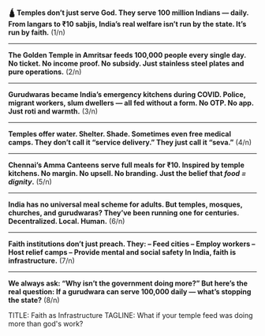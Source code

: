 

**🛕 Temples don’t just serve God.
They serve 100 million Indians — daily.
From langars to ₹10 sabjis, India’s real welfare isn’t run by the state.
It’s run by faith.**
(1/n)

---

**The Golden Temple in Amritsar feeds 100,000 people every single day.
No ticket.
No income proof.
No subsidy.
Just stainless steel plates and pure operations.**
(2/n)

---

**Gurudwaras became India’s emergency kitchens during COVID.
Police, migrant workers, slum dwellers — all fed without a form.
No OTP. No app. Just roti and warmth.**
(3/n)

---

**Temples offer water.
Shelter.
Shade.
Sometimes even free medical camps.
They don’t call it “service delivery.”
They just call it “seva.”**
(4/n)

---

**Chennai’s Amma Canteens serve full meals for ₹10.
Inspired by temple kitchens.
No margin. No upsell. No branding.
Just the belief that *food = dignity*.**
(5/n)

---

**India has no universal meal scheme for adults.
But temples, mosques, churches, and gurudwaras?
They’ve been running one for centuries.
Decentralized. Local. Human.**
(6/n)

---

**Faith institutions don’t just preach.
They:
– Feed cities
– Employ workers
– Host relief camps
– Provide mental and social safety
In India, faith is infrastructure.**
(7/n)

---

**We always ask: “Why isn’t the government doing more?”
But here’s the real question:
If a gurudwara can serve 100,000 daily —
what’s stopping the state?**
(8/n)



TITLE: Faith as Infrastructure
TAGLINE: What if your temple feed was doing more than god's work?